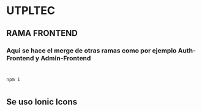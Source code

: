 # UTPLTEC

## RAMA FRONTEND 
### Aqui se hace el merge de otras ramas como por ejemplo Auth-Frontend y Admin-Frontend

#
``` 
npm i 
```

#
## Se uso Ionic Icons

